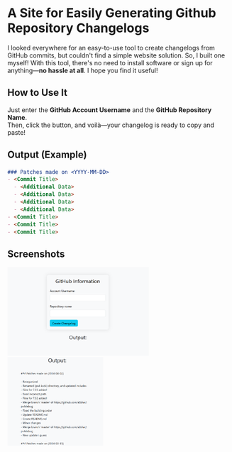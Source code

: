 # A Site for Easily Generating Github Repository Changelogs 
I looked everywhere for an easy-to-use tool to create changelogs from GitHub commits, but couldn't find a simple website solution. So, I built one myself! With this tool, there's no need to install software or sign up for anything—**no hassle at all**. I hope you find it useful!

## How to Use It
Just enter the **GitHub Account Username** and the **GitHub Repository Name**.  
Then, click the button, and voilà—your changelog is ready to copy and paste!

## Output (Example)
```md
### Patches made on <YYYY-MM-DD>
- <Commit Title>
  - <Additional Data>
  - <Additional Data>
  - <Additional Data>
  - <Additional Data>
- <Commit Title>
- <Commit Title>
- <Commit Title>
```

## Screenshots
<p align="left">
  <img height="200" src="images/UI.png" alt="Initial Form">
  <img height="200" src="images/Generated.png" alt="Generated Changelog">
</p>

